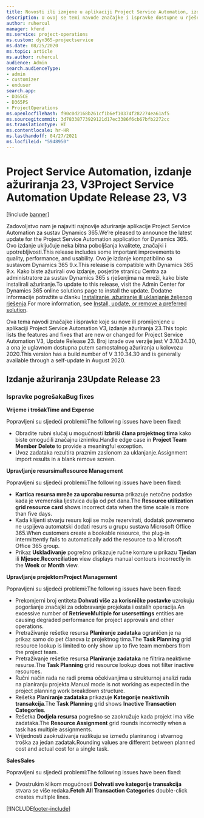 ```yaml
---
title: Novosti ili izmjene u aplikaciji Project Service Automation, izdanje ažuriranja 23, V3
description: U ovoj se temi navode značajke i ispravke dostupne u rješenju Project Service Automation, izdanje ažuriranja 23, V3.
author: ruhercul
manager: kfend
ms.service: project-operations
ms.custom: dyn365-projectservice
ms.date: 08/25/2020
ms.topic: article
ms.author: ruhercul
audience: Admin
search.audienceType:
- admin
- customizer
- enduser
search.app:
- D365CE
- D365PS
- ProjectOperations
ms.openlocfilehash: f90c0d2168b261cf1b6ef10374f282274ea61af5
ms.sourcegitcommit: 3d78338773929121d17ec3386f6cb67bfb2272cc
ms.translationtype: HT
ms.contentlocale: hr-HR
ms.lasthandoff: 04/27/2021
ms.locfileid: "5948950"
---
```

# <a name="project-service-automation-update-release-23-v3"></a><span data-ttu-id="00407-103">Project Service Automation, izdanje ažuriranja 23, V3</span><span class="sxs-lookup"><span data-stu-id="00407-103">Project Service Automation Update Release 23, V3</span></span>

[!include [banner](../includes/psa-now-project-operations.md)]

<span data-ttu-id="00407-104">Zadovoljstvo nam je najaviti najnovije ažuriranje aplikacije Project Service Automation za sustav Dynamics 365.</span><span class="sxs-lookup"><span data-stu-id="00407-104">We’re pleased to announce the latest update for the Project Service Automation application for Dynamics 365.</span></span> <span data-ttu-id="00407-105">Ovo izdanje uključuje neka bitna poboljšanja kvalitete, značajki i upotrebljivosti.</span><span class="sxs-lookup"><span data-stu-id="00407-105">This release includes some important improvements to quality, performance, and usability.</span></span> <span data-ttu-id="00407-106">Ovo je izdanje kompatibilno sa sustavom Dynamics 365 9.x.</span><span class="sxs-lookup"><span data-stu-id="00407-106">This release is compatible with Dynamics 365 9.x.</span></span> <span data-ttu-id="00407-107">Kako biste ažurirali ovo izdanje, posjetite stranicu Centra za administratore za sustav Dynamics 365 s rješenjima na mreži, kako biste instalirali ažuriranje.</span><span class="sxs-lookup"><span data-stu-id="00407-107">To update to this release, visit the Admin Center for Dynamics 365 online solutions page to install the update.</span></span> <span data-ttu-id="00407-108">Dodatne informacije potražite u članku [Instaliranje, ažuriranje ili uklanjanje željenog rješenja](/power-platform/admin/install-remove-preferred-solution).</span><span class="sxs-lookup"><span data-stu-id="00407-108">For more information, see [Install, update, or remove a preferred solution](/power-platform/admin/install-remove-preferred-solution).</span></span>

<span data-ttu-id="00407-109">Ova tema navodi značajke i ispravke koje su nove ili promijenjene u aplikaciji Project Service Automation V3, izdanje ažuriranja 23.</span><span class="sxs-lookup"><span data-stu-id="00407-109">This topic lists the features and fixes that are new or changed for Project Service Automation V3, Update Release 23.</span></span> <span data-ttu-id="00407-110">Broj izrade ove verzije jest V 3.10.34.30, a ona je uglavnom dostupna putem samostalnog ažuriranja u kolovozu 2020.</span><span class="sxs-lookup"><span data-stu-id="00407-110">This version has a build number of V 3.10.34.30 and is generally available through a self-update in August 2020.</span></span>

## <a name="update-release-23"></a><span data-ttu-id="00407-111">Izdanje ažuriranja 23</span><span class="sxs-lookup"><span data-stu-id="00407-111">Update Release 23</span></span>

### <a name="bug-fixes"></a><span data-ttu-id="00407-112">Ispravke pogrešaka</span><span class="sxs-lookup"><span data-stu-id="00407-112">Bug fixes</span></span>

<span data-ttu-id="00407-113">**Vrijeme i trošak**</span><span class="sxs-lookup"><span data-stu-id="00407-113">**Time and Expense**</span></span>

<span data-ttu-id="00407-114">Popravljeni su sljedeći problemi:</span><span class="sxs-lookup"><span data-stu-id="00407-114">The following issues have been fixed:</span></span>
- <span data-ttu-id="00407-115">Obradite rubni slučaj u mogućnosti **Izbriši člana projektnog tima** kako biste omogućili značajnu iznimku.</span><span class="sxs-lookup"><span data-stu-id="00407-115">Handle edge case in **Project Team Member Delete** to provide a meaningful exception.</span></span>
- <span data-ttu-id="00407-116">Uvoz zadataka rezultira praznim zaslonom za uklanjanje.</span><span class="sxs-lookup"><span data-stu-id="00407-116">Assignment import results in a blank remove screen.</span></span>

<span data-ttu-id="00407-117">**Upravljanje resursima**</span><span class="sxs-lookup"><span data-stu-id="00407-117">**Resource Management**</span></span>

<span data-ttu-id="00407-118">Popravljeni su sljedeći problemi:</span><span class="sxs-lookup"><span data-stu-id="00407-118">The following issues have been fixed:</span></span>

- <span data-ttu-id="00407-119">**Kartica resursa mreže za uporabu resursa** prikazuje netočne podatke kada je vremenska ljestvica dulja od pet dana.</span><span class="sxs-lookup"><span data-stu-id="00407-119">The **Resource utilization grid resource card** shows incorrect data when the time scale is more than five days.</span></span>
- <span data-ttu-id="00407-120">Kada klijenti stvarju resurs koji se može rezervirati, dodatak povremeno ne uspijeva automatski dodati resurs u grupu sustava Microsoft Office 365.</span><span class="sxs-lookup"><span data-stu-id="00407-120">When customers create a bookable resource, the plug-in intermittently fails to automatically add the resource to a Microsoft Office 365 group.</span></span>
- <span data-ttu-id="00407-121">Prikaz **Usklađivanje** pogrešno prikazuje ručne konture u prikazu **Tjedan** ili **Mjesec**.</span><span class="sxs-lookup"><span data-stu-id="00407-121">**Reconciliation** view displays manual contours incorrectly in the **Week** or **Month** view.</span></span>

<span data-ttu-id="00407-122">**Upravljanje projektom**</span><span class="sxs-lookup"><span data-stu-id="00407-122">**Project Management**</span></span>

<span data-ttu-id="00407-123">Popravljeni su sljedeći problemi:</span><span class="sxs-lookup"><span data-stu-id="00407-123">The following issues have been fixed:</span></span>

- <span data-ttu-id="00407-124">Prekomjerni broj entiteta **Dohvati više za korisničke postavke** uzrokuju pogoršanje značajki za odobravanje projekata i ostalih operacija.</span><span class="sxs-lookup"><span data-stu-id="00407-124">An excessive number of **RetrieveMultiple for usersettings** entities are causing degraded performance for project approvals and other operations.</span></span>
- <span data-ttu-id="00407-125">Pretraživanje rešetke resursa **Planiranje zadataka** ograničen je na prikaz samo do pet članova iz projektnog tima.</span><span class="sxs-lookup"><span data-stu-id="00407-125">The **Task Planning** grid resource lookup is limited to only show up to five team members from the project team.</span></span> 
- <span data-ttu-id="00407-126">Pretraživanje rešetke resursa **Planiranje zadataka** ne filtrira neaktivne resurse.</span><span class="sxs-lookup"><span data-stu-id="00407-126">The **Task Planning** grid resource lookup does not filter inactive resources.</span></span>
- <span data-ttu-id="00407-127">Ručni način rada ne radi prema očekivanjima u strukturnoj analizi rada na planiranju projekta.</span><span class="sxs-lookup"><span data-stu-id="00407-127">Manual mode is not working as expected in the project planning work breakdown structure.</span></span>
- <span data-ttu-id="00407-128">Rešetka **Planiranje zadataka** prikazuje **Kategorije neaktivnih transakcija**.</span><span class="sxs-lookup"><span data-stu-id="00407-128">The **Task Planning** grid shows **Inactive Transaction Categories**.</span></span>
- <span data-ttu-id="00407-129">Rešetka **Dodjela resursa** pogrešno se zaokružuje kada projekt ima više zadataka.</span><span class="sxs-lookup"><span data-stu-id="00407-129">The **Resource Assignment** grid rounds incorrectly when a task has multiple assignments.</span></span>
- <span data-ttu-id="00407-130">Vrijednosti zaokruživanja razlikuju se između planiranog i stvarnog troška za jedan zadatak.</span><span class="sxs-lookup"><span data-stu-id="00407-130">Rounding values are different between planned cost and actual cost for a single task.</span></span>

<span data-ttu-id="00407-131">**Sales**</span><span class="sxs-lookup"><span data-stu-id="00407-131">**Sales**</span></span>

<span data-ttu-id="00407-132">Popravljeni su sljedeći problemi:</span><span class="sxs-lookup"><span data-stu-id="00407-132">The following issues have been fixed:</span></span>

- <span data-ttu-id="00407-133">Dvostrukim klikom mogućnosti **Dohvati sve kategorije transakcija** stvara se više redaka.</span><span class="sxs-lookup"><span data-stu-id="00407-133">**Fetch All Transaction Categories** double-click creates multiple lines.</span></span>


[!INCLUDE[footer-include](../includes/footer-banner.md)]